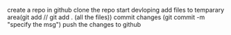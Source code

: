 create a repo in github 
clone the repo 
start devloping 
add files to temparary area(git add <filename> // git add . (all the files))
commit changes (git commit -m "specify the msg")
push the changes to github 
